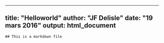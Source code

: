 
---
title: "Helloworld"
author: "JF Delisle"
date: "19 mars 2016"
output: html_document
---


```{r}
## This is a markdown file
```

